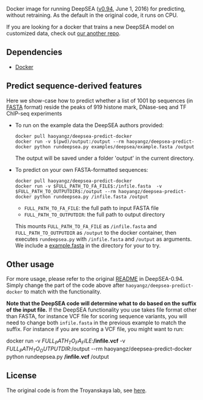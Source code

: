 Docker image for running DeepSEA ([v0.94](http://deepsea.princeton.edu/media/code/deepsea.v0.94.tar.gz), June 1, 2016) for predicting, without retraining. As the default in the original code, it runs on CPU.

If you are looking for a docker that trains a new DeepSEA model on customized data, check out [our another repo](https://github.com/gifford-lab/deepsea-docker).

## Dependencies
+ [Docker](https://www.docker.com/) 

## Predict sequence-derived features
Here we show-case how to predict whether a list of 1001 bp sequences (in [FASTA](https://en.wikipedia.org/wiki/FASTA_format) format) reside the peaks of 919 histone mark, DNase-seq and TF ChIP-seq experiments

+ To run on the example data the DeepSEA authors provided:

	```
    docker pull haoyangz/deepsea-predict-docker
    docker run -v $(pwd)/output:/output --rm haoyangz/deepsea-predict-docker python rundeepsea.py examples/deepsea/example.fasta /output
    ```

	The output will be saved under a folder 'output' in the current directory. 

+ To predict on your own FASTA-formatted sequences:

	```
    docker pull haoyangz/deepsea-predict-docker
    docker run -v $FULL_PATH_TO_FA_FILE$:/infile.fasta  -v $FULL_PATH_TO_OUTPUTDIR$:/output --rm haoyangz/deepsea-predict-docker python rundeepsea.py /infile.fasta /output
    ```

    + `FULL_PATH_TO_FA_FILE`: the full path to input FASTA file
    + `FULL_PATH_TO_OUTPUTDIR`: the full path to output directory

	This mounts `FULL_PATH_TO_FA_FILE` as `/infile.fasta` and `FULL_PATH_TO_OUTPUTDIR` as `/output` to the docker container, then executes `rundeepsea.py` with `/infile.fasta` and `/output` as arguments. We include a [example.fasta](https://github.com/gifford-lab/deepsea-predict-docker/blob/master/example.fasta) in the directory for your to try.

## Other usage
For more usage, please refer to the original [README](https://github.com/gifford-lab/deepsea-predict-docker/blob/master/README_ori) in DeepSEA-0.94. Simply change the part of the code above after `haoyangz/deepsea-predict-docker` to match with the functionality.

**Note that the DeepSEA code will determine what to do based on the suffix of the input file.** If the DeepSEA functionality you use takes file format other than FASTA, for instance VCF file for scoring sequence variants, you will need to change both `infile.fasta` in the previous example to match the suffix. For instance if you are scoring a VCF file, you might want to run: 

docker run -v $FULL_PATH_TO_FA_FILE$:**/infile.vcf**  -v $FULL_PATH_TO_OUTPUTDIR$:/output --rm haoyangz/deepsea-predict-docker python rundeepsea.py **/infile.vcf** /output

## License
The original code is from the Troyanskaya lab, see [here](http://deepsea.princeton.edu/).
